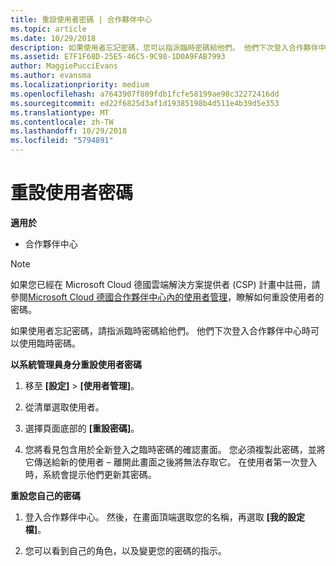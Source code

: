 ```yaml
---
title: 重設使用者密碼 | 合作夥伴中心
ms.topic: article
ms.date: 10/29/2018
description: 如果使用者忘記密碼，您可以指派臨時密碼給他們。 他們下次登入合作夥伴中心時可以使用臨時密碼。
ms.assetid: E7F1F68D-25E5-46C5-9C98-1D0A9FAB7993
author: MaggiePucciEvans
ms.author: evansma
ms.localizationpriority: medium
ms.openlocfilehash: a7643907f809fdb1fcfe58199ae98c32272416dd
ms.sourcegitcommit: ed22f6825d3af1d19385198b4d511e4b39d5e353
ms.translationtype: MT
ms.contentlocale: zh-TW
ms.lasthandoff: 10/29/2018
ms.locfileid: "5794891"
---
```

# <a name="reset-a-user-password"></a>重設使用者密碼

**適用於**

-  合作夥伴中心
   
> [!NOTE]  
>  如果您已經在 Microsoft Cloud 德國雲端解決方案提供者 (CSP) 計畫中註冊，請參閱[Microsoft Cloud 德國合作夥伴中心內的使用者管理](user-management-in-partner-center-for-microsoft-cloud-germany.md)，瞭解如何重設使用者的密碼。

如果使用者忘記密碼，請指派臨時密碼給他們。 他們下次登入合作夥伴中心時可以使用臨時密碼。

**以系統管理員身分重設使用者密碼**

1.  移至 **\[設定\]** &gt; **\[使用者管理\]**。
2.  從清單選取使用者。

3.  選擇頁面底部的 **\[重設密碼\]**。

4.  您將看見包含用於全新登入之臨時密碼的確認畫面。 您必須複製此密碼，並將它傳送給新的使用者 – 離開此畫面之後將無法存取它。 在使用者第一次登入時，系統會提示他們更新其密碼。

**重設您自己的密碼**

1.  登入合作夥伴中心。 然後，在畫面頂端選取您的名稱，再選取 **\[我的設定檔\]**。

2.  您可以看到自己的角色，以及變更您的密碼的指示。

 

 



